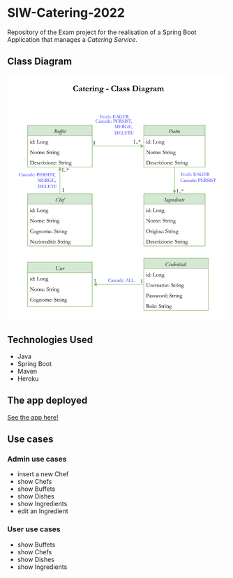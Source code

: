 

# SIW-Catering-2022

Repository of the Exam project for the realisation of a Spring Boot Application that manages a _Catering Service_.

## Class Diagram
<div align="center">

![img](./SIW_Catering_Class_Diagram/SIW_Catering_Class_Diagram.drawio.png)

</div>

## Technologies Used

- Java
- Spring Boot
- Maven
- Heroku

## The app deployed

[See the app here!](https://siw-catering-2022.herokuapp.com/)

## Use cases

### Admin use cases
- insert a new Chef
- show Chefs
- show Buffets
- show Dishes
- show Ingredients
- edit an Ingredient

### User use cases
- show Buffets
- show Chefs
- show Dishes
- show Ingredients
